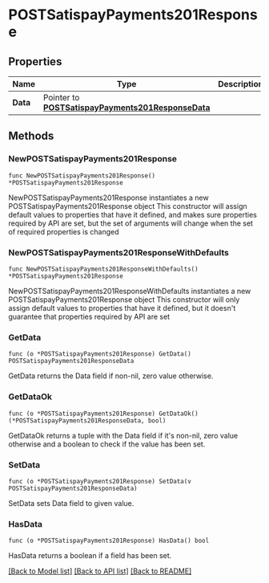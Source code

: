 # POSTSatispayPayments201Response

## Properties

Name | Type | Description | Notes
------------ | ------------- | ------------- | -------------
**Data** | Pointer to [**POSTSatispayPayments201ResponseData**](POSTSatispayPayments201ResponseData.md) |  | [optional] 

## Methods

### NewPOSTSatispayPayments201Response

`func NewPOSTSatispayPayments201Response() *POSTSatispayPayments201Response`

NewPOSTSatispayPayments201Response instantiates a new POSTSatispayPayments201Response object
This constructor will assign default values to properties that have it defined,
and makes sure properties required by API are set, but the set of arguments
will change when the set of required properties is changed

### NewPOSTSatispayPayments201ResponseWithDefaults

`func NewPOSTSatispayPayments201ResponseWithDefaults() *POSTSatispayPayments201Response`

NewPOSTSatispayPayments201ResponseWithDefaults instantiates a new POSTSatispayPayments201Response object
This constructor will only assign default values to properties that have it defined,
but it doesn't guarantee that properties required by API are set

### GetData

`func (o *POSTSatispayPayments201Response) GetData() POSTSatispayPayments201ResponseData`

GetData returns the Data field if non-nil, zero value otherwise.

### GetDataOk

`func (o *POSTSatispayPayments201Response) GetDataOk() (*POSTSatispayPayments201ResponseData, bool)`

GetDataOk returns a tuple with the Data field if it's non-nil, zero value otherwise
and a boolean to check if the value has been set.

### SetData

`func (o *POSTSatispayPayments201Response) SetData(v POSTSatispayPayments201ResponseData)`

SetData sets Data field to given value.

### HasData

`func (o *POSTSatispayPayments201Response) HasData() bool`

HasData returns a boolean if a field has been set.


[[Back to Model list]](../README.md#documentation-for-models) [[Back to API list]](../README.md#documentation-for-api-endpoints) [[Back to README]](../README.md)


